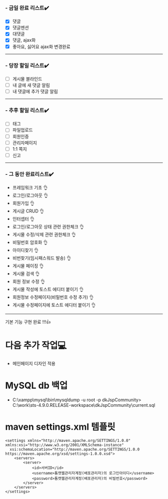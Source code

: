 

### - 금일 완료 리스트✔️
- [x] 댓글
- [x] 댓글멘션
- [x] 대댓글
- [x] 댓글, ajax화
- [x] 좋아요, 싫어요 ajax화 변경완료
---

### - 당장 할일 리스트✔️	
- [ ] 게시물 블라인드
- [ ] 내 글에 새 댓글 알림
- [ ] 내 댓글에 추가 댓글 알림
---

### - 추후 할일 리스트✔️
- [ ] 태그
- [ ] 파일업로드
- [ ] 회원인증
- [ ] 관리자페이지
- [ ] 1:1 쪽지
- [ ] 신고

---

### - 그 동안 완료리스트✔️
- 프레임워크 기초   👌
- 로그인/로그아웃   👌
- 회원가입   👌
- 게시글 CRUD   👌
- 인터셉터   👌
- 로그인/로그아웃 상태 관련 권한체크   👌
- 게시물 수정/삭제 관련 권한체크   👌
- 비밀번호 암호화   👌
- 아이디찾기   👌
- 비번찾기(임시패스워드 발송)   👌
- 게시물 페이징   👌
- 게시물 검색   👌
- 회원 정보 수정   👌
- 게시물 작성에 토스트 에디터 붙이기   👌
- 회원정보 수정페이지(비밀번호 수정 추가) 👌
- 게시물 수정페이지에 토스트 에디터 붙이기  👌
---
기본 기능 구현 완료 !!!👍



다음 추가 작업💻
===
- 메인페이지 디자인 적용


# MySQL db 백업
- C:\xampp\mysql\bin\mysqldump -u root -p dkJspCommunity> C:\work\sts-4.9.0.RELEASE-workspace\dkJspCommunity\current.sql

# maven settings.xml 템플릿
```
<settings xmlns="http://maven.apache.org/SETTINGS/1.0.0" xmlns:xsi="http://www.w3.org/2001/XMLSchema-instance"
  xsi:schemaLocation="http://maven.apache.org/SETTINGS/1.0.0 https://maven.apache.org/xsd/settings-1.0.0.xsd">
    <servers>
        <server>
            <id>서버ID</id>
            <username>톰캣웹관리자계정(배포관리자)의 로그인아이디</username>
            <password>톰캣웹관리자계정(배포관리자)의 비빌번호</password>
        </server>
    </servers>
</settings>
```